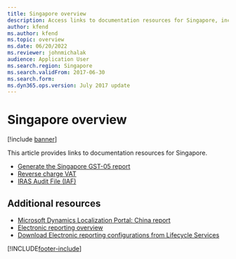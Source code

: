 ```yaml
---
title: Singapore overview
description: Access links to documentation resources for Singapore, including links to resources about Reverse charge VAT and audit files.
author: kfend
ms.author: kfend
ms.topic: overview
ms.date: 06/20/2022
ms.reviewer: johnmichalak
audience: Application User
ms.search.region: Singapore
ms.search.validFrom: 2017-06-30
ms.search.form:
ms.dyn365.ops.version: July 2017 update
---
```


# Singapore overview

[!include [banner](../../includes/banner.md)]

This article provides links to documentation resources for Singapore. 

- [Generate the Singapore GST-05 report](apac-sgp-generate-gst-05-report.md)
- [Reverse charge VAT](../global/emea-reverse-charge.md)
- [IRAS Audit File (IAF)](apac-sgp-iras-audit-file.md)


## Additional resources
- [Microsoft Dynamics Localization Portal: China report](https://mbs.microsoft.com/files/customer/AX/Support/supportnews/singapore.html)
- [Electronic reporting overview](../../../fin-ops-core/dev-itpro/analytics/general-electronic-reporting.md)
- [Download Electronic reporting configurations from Lifecycle Services](../../../fin-ops-core/dev-itpro/analytics/download-electronic-reporting-configuration-lcs.md)


[!INCLUDE[footer-include](../../../includes/footer-banner.md)]
